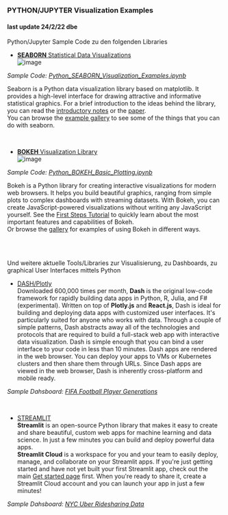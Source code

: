 ### PYTHON/JUPYTER Visualization Examples
#### last update 24/2/22 dbe

Python/Jupyter Sample Code zu den folgenden Libraries   
* [**SEABORN** Statistical Data Visualizations](https://seaborn.pydata.org/)  
![image](https://user-images.githubusercontent.com/52699611/155507372-cd566aad-ffad-4ad8-9101-1e8fb646d155.png)


*Sample Code: [Python_SEABORN_Visualization_Examples.ipynb](https://github.com/sawubona-gmbh/BINA-FS22-WORK/blob/main/LB02-PerformanceManagement/PYTHON/Python_SEABORN_Visualization_Examples.ipynb)*
 

Seaborn is a Python data visualization library based on matplotlib. It provides a high-level interface for drawing attractive and informative statistical graphics.
For a brief introduction to the ideas behind the library, you can read the [introductory notes](https://seaborn.pydata.org/introduction.html) or the [paper](https://joss.theoj.org/papers/10.21105/joss.03021).  
You can browse the [example gallery](https://seaborn.pydata.org/examples/index.html) to see some of the things that you can do with seaborn.

<br>

* [**BOKEH** Visualization Library](https://bokeh.org/)  
![image](https://user-images.githubusercontent.com/52699611/155508184-b89139d2-71a0-4a7b-985b-9f818ade8a09.png)

*Sample Code: [Python_BOKEH_Basic_Plotting.ipynb](https://github.com/sawubona-gmbh/BINA-FS22-WORK/blob/main/LB02-PerformanceManagement/PYTHON/Python_BOKEH_Basic_Plotting.ipynb)*  

Bokeh is a Python library for creating interactive visualizations for modern web browsers. It helps you build beautiful graphics, ranging from simple plots to complex dashboards with streaming datasets. With Bokeh, you can create JavaScript-powered visualizations without writing any JavaScript yourself.
See the [First Steps Tutorial](https://docs.bokeh.org/en/latest/docs/first_steps.html#first-steps) to quickly learn about the most important features and capabilities of Bokeh.  
Or browse the [gallery](https://docs.bokeh.org/en/latest/docs/gallery.html) for examples of using Bokeh in different ways.


<br>
<br>

Und weitere aktuelle Tools/Libraries zur Visualisierung, zu Dashboards, zu graphical User Interfaces mittels Python    
+ [DASH/Plotly](https://dash.plotly.com/)   
Downloaded 600,000 times per month, **Dash** is the original low-code framework for rapidly building data apps in Python, R, Julia, and F# (experimental). Written on top of **Plotly.js** and **React.js**, Dash is ideal for building and deploying data apps with customized user interfaces. It's particularly suited for anyone who works with data. Through a couple of simple patterns, Dash abstracts away all of the technologies and protocols that are required to build a full-stack web app with interactive data visualization. Dash is simple enough that you can bind a user interface to your code in less than 10 minutes. Dash apps are rendered in the web browser. You can deploy your apps to VMs or Kubernetes clusters and then share them through URLs. Since Dash apps are viewed in the web browser, Dash is inherently cross-platform and mobile ready.

*Sample Dahsboard: [FIFA Football Player Generations](https://dash.gallery/dash-fifa-dashboard/)*

<br>

+ [STREAMLIT](https://streamlit.io/)  
**Streamlit** is an open-source Python library that makes it easy to create and share beautiful, custom web apps for machine learning and data science. In just a few minutes you can build and deploy powerful data apps.  
**Streamlit Cloud** is a workspace for you and your team to easily deploy, manage, and collaborate on your Streamlit apps. If you're just getting started and have not yet built your first Streamlit app, check out the main [Get started page](https://docs.streamlit.io/library/get-started) first. When you're ready to share it, create a Streamlit Cloud account and you can launch your app in just a few minutes! 

*Sample Dahsboard: [NYC Uber Ridesharing Data](https://share.streamlit.io/streamlit/demo-uber-nyc-pickups/main)*
